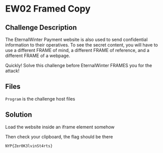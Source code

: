 # EW02 Framed Copy
## Challenge Description
The EternalWinter Payment website is also used to send confidential information to their operatives. To see the secret content, you will have to use a different FRAME of mind, a different FRAME of reference, and a different FRAME of a webpage.

Quickly! Solve this challenge before EternalWinter FRAMES you for the attack!

## Files
`Program` is the challenge host files

## Solution
Load the website inside an iframe element somehow

Then check your clipboard, the flag should be there

```
NYP{Zer0K3lvinSt4rts}
```